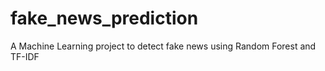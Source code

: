 # fake_news_prediction
A Machine Learning project to detect fake news using Random Forest and TF-IDF
